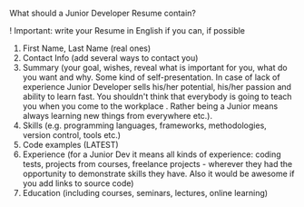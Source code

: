 What should a Junior Developer Resume contain?

! Important: write your Resume in English if you can, if possible

1. First Name, Last Name (real ones)
2. Contact Info (add several ways to contact you)
3. Summary (your goal, wishes, reveal what is important for you, what do you want and why.
Some kind of self-presentation. In case of lack of experience  Junior Developer sells his/her potential, his/her passion and ability to learn fast. You shouldn't think that everybody is going to teach you when you come to the workplace . Rather being a Junior means always
learning new things from everywhere etc.).
4. Skills (e.g. programming languages, frameworks, methodologies, version control, tools etc.)
5. Code examples (LATEST)
6. Experience (for a Junior Dev it means all kinds of experience: coding tests, projects from courses,
freelance projects - wherever they had the opportunity to demonstrate skills they have.
Also it would be awesome if you add links to source code)
7. Education (including courses, seminars, lectures, online learning)

